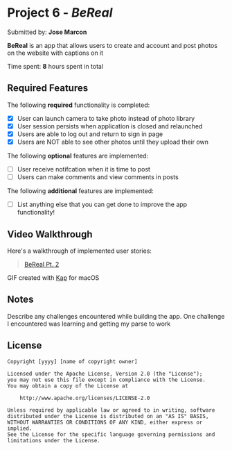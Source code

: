 # Project 6 - *BeReal*

Submitted by: **Jose Marcon**

**BeReal** is an app that allows users to create and account and post photos on the website with captions on it

Time spent: **8** hours spent in total

## Required Features

The following **required** functionality is completed:

- [x] User can launch camera to take photo instead of photo library
- [x] User session persists when application is closed and relaunched
- [x] Users are able to log out and return to sign in page
- [x] Users are NOT able to see other photos until they upload their own    
 
The following **optional** features are implemented:

- [ ] User receive notifcation when it is time to post
- [ ] Users can make comments and view comments in posts    

The following **additional** features are implemented:

- [ ] List anything else that you can get done to improve the app functionality!    

## Video Walkthrough

Here's a walkthrough of implemented user stories:

<blockquote class="imgur-embed-pub" lang="en" data-id="DbwvY7C"><a href="https://imgur.com/DbwvY7C">BeReal Pt. 2</a></blockquote>

GIF created with [Kap](https://getkap.co/) for macOS


## Notes

Describe any challenges encountered while building the app.
One challenge I encountered was learning and getting my parse to work

## License

    Copyright [yyyy] [name of copyright owner]

    Licensed under the Apache License, Version 2.0 (the "License");
    you may not use this file except in compliance with the License.
    You may obtain a copy of the License at

        http://www.apache.org/licenses/LICENSE-2.0

    Unless required by applicable law or agreed to in writing, software
    distributed under the License is distributed on an "AS IS" BASIS,
    WITHOUT WARRANTIES OR CONDITIONS OF ANY KIND, either express or implied.
    See the License for the specific language governing permissions and
    limitations under the License.
